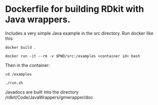 # Dockerfile for building RDkit with Java wrappers.
Includes a very simple Java example in the src directory. 
Run docker like this:

`docker build .`

`docker run -it --rm -v $PWD/src:/examples <container id> bash`

Then in the container:

`cd /examples`

`./run.sh`

Javadocs are built into the directory /rdkit/Code/JavaWrappers/gmwrapper/doc